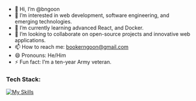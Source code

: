 - 👋 Hi, I’m @bngoon
- 👀 I’m interested in web development, software engineering, and emerging technologies.
- 🌱 I’m currently learning advanced React, and Docker.
- 💞️ I’m looking to collaborate on open-source projects and innovative web applications.
- 📫 How to reach me: bookerngoon@gmail.com
- 😄 Pronouns: He/Him
- ⚡ Fun fact: I’m a ten-year Army veteran.

### Tech Stack:
[![My Skills](https://skillicons.dev/icons?i=js,html,css,react,mongodb,postgres,mysql,express,nodejs,docker,django,python,jira,figma&theme=light)](https://skillicons.dev)
